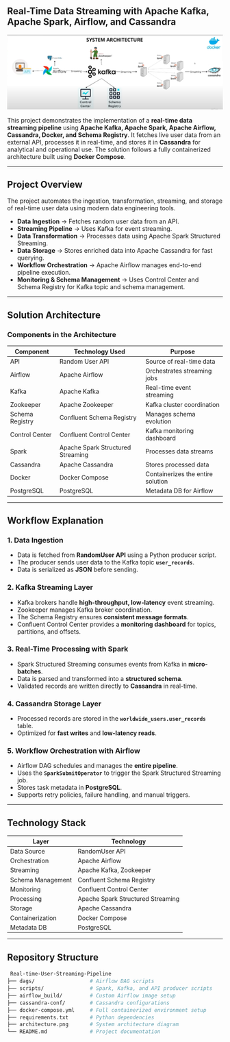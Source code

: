 ## Real-Time Data Streaming with Apache Kafka, Apache Spark, Airflow, and Cassandra
![System Architecture](./Architecture.PNG)


This project demonstrates the implementation of a **real-time data streaming pipeline** using **Apache Kafka, Apache Spark, Apache Airflow, Cassandra, Docker, and Schema Registry**. It fetches live user data from an external API, processes it in real-time, and stores it in **Cassandra** for analytical and operational use. The solution follows a fully containerized architecture built using **Docker Compose**.

---

## **Project Overview**

The project automates the ingestion, transformation, streaming, and storage of real-time user data using modern data engineering tools.

- **Data Ingestion** → Fetches random user data from an API.
- **Streaming Pipeline** → Uses Kafka for event streaming.
- **Data Transformation** → Processes data using Apache Spark Structured Streaming.
- **Data Storage** → Stores enriched data into Apache Cassandra for fast querying.
- **Workflow Orchestration** → Apache Airflow manages end-to-end pipeline execution.
- **Monitoring & Schema Management** → Uses Control Center and Schema Registry for Kafka topic and schema management.

---

## **Solution Architecture**

### **Components in the Architecture**

| Component        | Technology Used            | Purpose                                |
|------------------|---------------------------|---------------------------------------|
| API             | Random User API          | Source of real-time data             |
| Airflow         | Apache Airflow          | Orchestrates streaming jobs         |
| Kafka           | Apache Kafka           | Real-time event streaming          |
| Zookeeper      | Apache Zookeeper      | Kafka cluster coordination         |
| Schema Registry | Confluent Schema Registry | Manages schema evolution           |
| Control Center  | Confluent Control Center | Kafka monitoring dashboard        |
| Spark          | Apache Spark Structured Streaming | Processes data streams |
| Cassandra     | Apache Cassandra    | Stores processed data |
| Docker       | Docker Compose   | Containerizes the entire solution |
| PostgreSQL | PostgreSQL | Metadata DB for Airflow |

---

## **Workflow Explanation**

### **1. Data Ingestion**
- Data is fetched from **RandomUser API** using a Python producer script.
- The producer sends user data to the Kafka topic **`user_records`**.
- Data is serialized as **JSON** before sending.

### **2. Kafka Streaming Layer**
- Kafka brokers handle **high-throughput, low-latency** event streaming.
- Zookeeper manages Kafka broker coordination.
- The Schema Registry ensures **consistent message formats**.
- Confluent Control Center provides a **monitoring dashboard** for topics, partitions, and offsets.

### **3. Real-Time Processing with Spark**
- Spark Structured Streaming consumes events from Kafka in **micro-batches**.
- Data is parsed and transformed into a **structured schema**.
- Validated records are written directly to **Cassandra** in real-time.

### **4. Cassandra Storage Layer**
- Processed records are stored in the **`worldwide_users.user_records`** table.
- Optimized for **fast writes** and **low-latency reads**.

### **5. Workflow Orchestration with Airflow**
- Airflow DAG schedules and manages the **entire pipeline**.
- Uses the **`SparkSubmitOperator`** to trigger the Spark Structured Streaming job.
- Stores task metadata in **PostgreSQL**.
- Supports retry policies, failure handling, and manual triggers.

---

## **Technology Stack**

| Layer            | Technology                           |
|------------------|-------------------------------------|
| Data Source      | RandomUser API                       |
| Orchestration    | Apache Airflow                       |
| Streaming        | Apache Kafka, Zookeeper             |
| Schema Management| Confluent Schema Registry          |
| Monitoring       | Confluent Control Center            |
| Processing       | Apache Spark Structured Streaming  |
| Storage          | Apache Cassandra                    |
| Containerization | Docker Compose                      |
| Metadata DB      | PostgreSQL                          |

---

## **Repository Structure**

```bash
 Real-time-User-Streaming-Pipeline
├── dags/                  # Airflow DAG scripts
├── scripts/               # Spark, Kafka, and API producer scripts
├── airflow_build/         # Custom Airflow image setup
├── cassandra-conf/        # Cassandra configurations
├── docker-compose.yml     # Full containerized environment setup
├── requirements.txt       # Python dependencies
├── architecture.png       # System architecture diagram
└── README.md              # Project documentation
